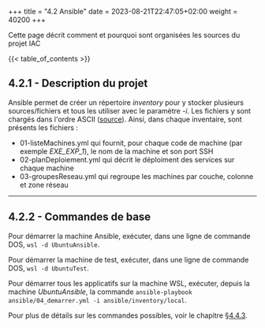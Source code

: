 +++
title = "4.2 Ansible"
date = 2023-08-21T22:47:05+02:00
weight = 40200
+++

Cette page décrit comment et pourquoi sont organisées les sources du projet IAC

{{< table_of_contents >}}

## 4.2.1 - Description du projet

Ansible permet de créer un répertoire _inventory_ pour y stocker plusieurs sources/fichiers et tous les utiliser avec le paramètre _-i_. Les fichiers y sont chargés dans l'ordre ASCII ([source](https://docs.ansible.com/ansible/latest/inventory_guide/intro_inventory.html)). Ainsi, dans chaque inventaire, sont présents les fichiers :
* 01-listeMachines.yml qui fournit, pour chaque code de machine (par exemple _EXE_EXP_1_), le nom de la machine et son port SSH
* 02-planDeploiement.yml qui décrit le déploiment des services sur chaque machine
* 03-groupesReseau.yml qui regroupe les machines par couche, colonne et zone réseau

___
## 4.2.2 - Commandes de base
Pour démarrer la machine Ansible, exécuter, dans une ligne de commande DOS, ```wsl -d UbuntuAnsible```.

Pour démarrer la machine de test, exécuter, dans une ligne de commande DOS, ```wsl -d UbuntuTest```.

Pour démarrer tous les applicatifs sur la machine WSL, exécuter, depuis la machine _UbuntuAnsible_, la commande ```ansible-playbook ansible/04_demarrer.yml -i ansible/inventory/local```.

Pour plus de détails sur les commandes possibles, voir le chapitre [§4.4.3](/documentation/4ops/4.4exploitation/#443---commandes-possibles).
